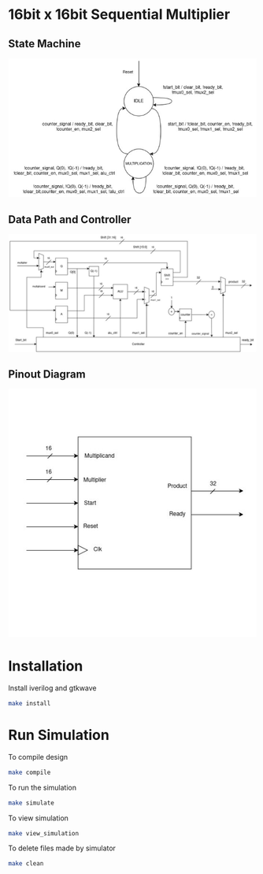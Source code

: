 # 16bit x 16bit Sequential Multiplier

## State Machine
![state_machine](./docs/state_machine.jpg)

## Data Path and Controller
![data_path_and_controller](./docs/data_path_and_controller.jpg)

## Pinout Diagram
![pinout_diagram](./docs/pinout_diagram.jpg)

# Installation

Install iverilog and gtkwave
```bash
make install
```

# Run Simulation
To compile design
```bash
make compile
```

To run the simulation
```bash
make simulate
```

To view simulation
```bash
make view_simulation
```

To delete files made by simulator
```bash
make clean
```

